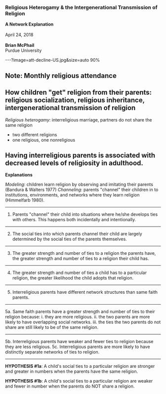 
### Religious Heterogamy & the Intergenerational Transmission of Religion
**A Network Explanation**
<br>
<br>
April 24, 2018
<br>
<br>
**Brian McPhail**    
Purdue University  

---?image=att-decline-US.jpg&size=auto 90%

Note:
Monthly religious attendance
---
How children "get" religion from their parents: religious socialization, religious inheritance, intergenerational transmission of religion
---
*Religious heterogamy*: interreligious marriage, partners do not share the same religion

* two different religions
* one religious, one nonreligious

Having interreligious parents is associated with decreased levels of religiosity in adulthood.
---
**Explanations**

*Modeling*: children learn religion by observing and imitating their parents (Bandura & Walters 1977)
*Channeling*: parents "channel" their children in to institutions, environments, and networks where they learn religion (Himmelfarb 1980).

---

1. Parents "channel" their child into situations where he/she develops ties with others. This happens both incidentally and intentionally.

---

2. The social ties into which parents channel their child are largely determined by the social ties of the parents themselves.

---

3. The greater strength and number of ties to a religion the parents have, the greater strength and number of ties to a religion their child has.

---

4. The greater strength and number of ties a child has to a particular religion, the greater likelihood the child adopts that religion.

---

5. Interreligious parents have different network structures than same faith parents.

---

5a. Same faith parents have a greater strength and number of ties to their religion because:
  i. they are more religious.
  ii. the two parents are more likely to have overlapping social networks.
  iii. the ties the two parents do not share are still likely to be of the same religion.

---

5b. Interreligious parents have weaker and fewer ties to religion because they are less religious.
5c. Interreligious parents are more likely to have distinctly separate networks of ties to religion.

---
**HYPOTHESIS #1a**: A child's social ties to a particular religion are stronger and greater in numbers when the parents have the same religion.  

**HYPOTHESIS #1b**: A child's social ties to a particular religion are weaker and fewer in number when the parents do NOT share a religion.
